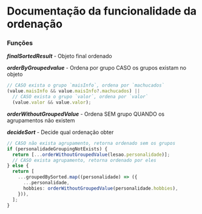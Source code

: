 # Documentação da funcionalidade da ordenação

### Funções

**_finalSortedResult_** - Objeto final ordenado

**_orderByGroupedvalue_** - Ordena por grupo CASO os grupos existam no objeto

```ts
// CASO exista o grupo `maisInfo`, ordena por `machucados`
(value.maisInfo && value.maisInfo?.machucados) ||
  // CASO exista o grupo `valor`, ordena por `valor`
  (value.valor && value.valor);
```

**_orderWithoutGroupedValue_** - Ordena SEM grupo QUANDO os agrupamentos não existem

**_decideSort_** - Decide qual ordenação obter

```ts
// CASO não exista agrupamento, retorna ordenado sem os grupos
if (personalidadeGroupingNotExists) {
  return [...orderWithoutGroupedValue(lesao.personalidade)];
  // CASO exista agrupamento, retorna ordenado por eles
} else {
  return [
    ...groupedBySorted.map((personalidade) => ({
      ...personalidade,
      hobbies: orderWithoutGroupedValue(personalidade.hobbies),
    })),
  ];
}
```
